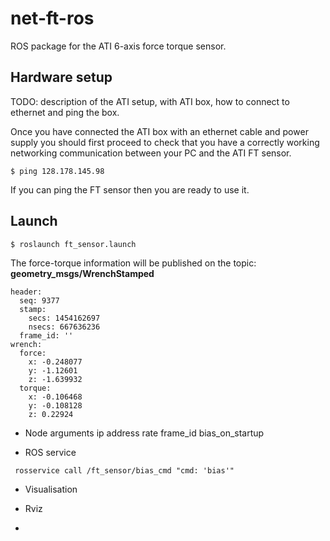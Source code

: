 # net-ft-ros
ROS package for the ATI 6-axis force torque sensor.

## Hardware setup

TODO: description of the ATI setup, with ATI box, how to connect to ethernet and ping the box.

Once you have connected the ATI box with an ethernet cable and power supply you should first proceed to check 
that you have a correctly working networking communication between your PC and the ATI FT sensor.

```
$ ping 128.178.145.98
```
If you can ping the FT sensor then you are ready to use it.

## Launch

```
$ roslaunch ft_sensor.launch 
```

The force-torque information will be published on the topic: **geometry_msgs/WrenchStamped**
```
header: 
  seq: 9377
  stamp: 
    secs: 1454162697
    nsecs: 667636236
  frame_id: ''
wrench: 
  force: 
    x: -0.248077
    y: -1.12601
    z: -1.639932
  torque: 
    x: -0.106468
    y: -0.108128
    z: 0.22924
```

* Node arguments
ip address
rate
frame_id
bias_on_startup

* ROS service
```
 rosservice call /ft_sensor/bias_cmd "cmd: 'bias'"
```

* Visualisation


* Rviz
* 


